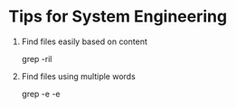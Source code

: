 # Tips for System Engineering


1. Find files easily based on content
  
      grep -ril <word>


2. Find files using multiple words

      grep -e <word1> -e <word2>
